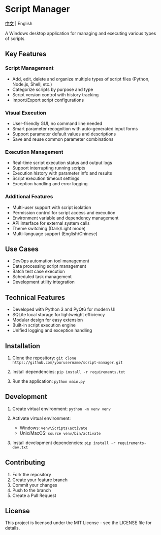 # Script Manager

[中文](README-CN.md) | English

A Windows desktop application for managing and executing various types of scripts.

## Key Features

### Script Management
- Add, edit, delete and organize multiple types of script files (Python, Node.js, Shell, etc.)
- Categorize scripts by purpose and type
- Script version control with history tracking
- Import/Export script configurations

### Visual Execution
- User-friendly GUI, no command line needed
- Smart parameter recognition with auto-generated input forms
- Support parameter default values and descriptions
- Save and reuse common parameter combinations

### Execution Management
- Real-time script execution status and output logs
- Support interrupting running scripts
- Execution history with parameter info and results
- Script execution timeout settings
- Exception handling and error logging

### Additional Features
- Multi-user support with script isolation
- Permission control for script access and execution
- Environment variable and dependency management
- API interface for external system calls
- Theme switching (Dark/Light mode)
- Multi-language support (English/Chinese)

## Use Cases
- DevOps automation tool management
- Data processing script management
- Batch test case execution
- Scheduled task management
- Development utility integration

## Technical Features
- Developed with Python 3 and PyQt6 for modern UI
- SQLite local storage for lightweight efficiency
- Modular design for easy extension
- Built-in script execution engine
- Unified logging and exception handling

## Installation

1. Clone the repository:
   `git clone https://github.com/yourusername/script-manager.git`

2. Install dependencies:
   `pip install -r requirements.txt`

3. Run the application:
   `python main.py`

## Development

1. Create virtual environment:
   `python -m venv venv`

2. Activate virtual environment:
   - Windows: `venv\Scripts\activate`
   - Unix/MacOS: `source venv/bin/activate`

3. Install development dependencies:
   `pip install -r requirements-dev.txt`

## Contributing

1. Fork the repository
2. Create your feature branch
3. Commit your changes
4. Push to the branch
5. Create a Pull Request

## License

This project is licensed under the MIT License - see the LICENSE file for details.

